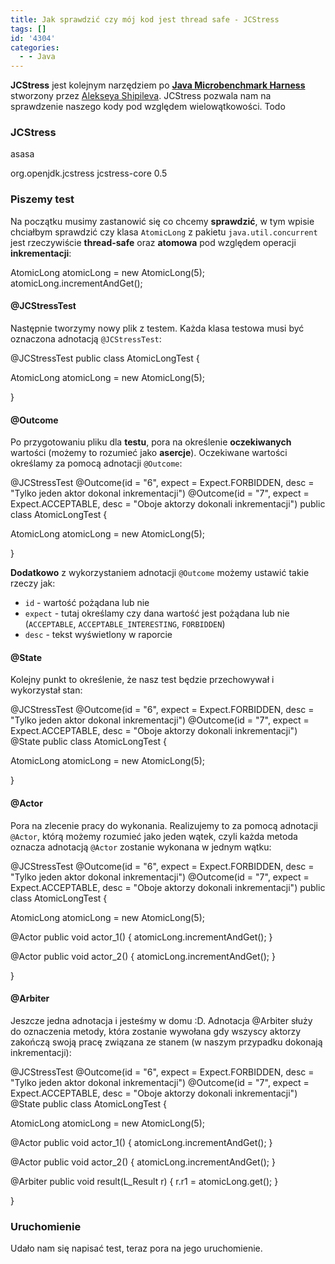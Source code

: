 ```yaml
---
title: Jak sprawdzić czy mój kod jest thread safe - JCStress
tags: []
id: '4304'
categories:
  - - Java
---
```


**JCStress** jest kolejnym narzędziem po [**Java Microbenchmark Harness**](https://openjdk.java.net/projects/code-tools/jmh/) stworzony przez [Alekseya Shipileva](https://shipilev.net/). JCStress pozwala nam na sprawdzenie naszego kody pod względem wielowątkowości. Todo
<!-- more -->
### JCStress

asasa

<dependency>
  <groupId>org.openjdk.jcstress</groupId>
  <artifactId>jcstress-core</artifactId>
  <version>0.5</version>
</dependency>

### Piszemy test

Na początku musimy zastanowić się co chcemy **sprawdzić**, w tym wpisie chciałbym sprawdzić czy klasa `AtomicLong` z pakietu `java.util.concurrent` jest rzeczywiście **thread-safe** oraz **atomowa** pod względem operacji **inkrementacji**:

AtomicLong atomicLong = new AtomicLong(5);
atomicLong.incrementAndGet();

#### @JCStressTest

Następnie tworzymy nowy plik z testem. Każda klasa testowa musi być oznaczona adnotacją `@JCStressTest`:

@JCStressTest
public class AtomicLongTest {

   AtomicLong atomicLong = new AtomicLong(5);

}

#### @Outcome

Po przygotowaniu pliku dla **testu**, pora na określenie **oczekiwanych** wartości (możemy to rozumieć jako **asercje**). Oczekiwane wartości określamy za pomocą adnotacji `@Outcome`:

@JCStressTest
@Outcome(id = "6", expect = Expect.FORBIDDEN, desc = "Tylko jeden aktor dokonal inkrementacji")
@Outcome(id = "7", expect = Expect.ACCEPTABLE, desc = "Oboje aktorzy dokonali inkrementacji")
public class AtomicLongTest {

   AtomicLong atomicLong = new AtomicLong(5);

}

**Dodatkowo** z wykorzystaniem adnotacji `@Outcome` możemy ustawić takie rzeczy jak:

*   `id` - wartość pożądana lub nie
*   `expect` - tutaj określamy czy dana wartość jest pożądana lub nie (`ACCEPTABLE`, `ACCEPTABLE_INTERESTING`, `FORBIDDEN`)
*   `desc` - tekst wyświetlony w raporcie

#### @State

Kolejny punkt to określenie, że nasz test będzie przechowywał i wykorzystał stan:

@JCStressTest
@Outcome(id = "6", expect = Expect.FORBIDDEN, desc = "Tylko jeden aktor dokonal inkrementacji")
@Outcome(id = "7", expect = Expect.ACCEPTABLE, desc = "Oboje aktorzy dokonali inkrementacji")
@State
public class AtomicLongTest {

   AtomicLong atomicLong = new AtomicLong(5);

}

#### @Actor

Pora na zlecenie pracy do wykonania. Realizujemy to za pomocą adnotacji `@Actor`, którą możemy rozumieć jako jeden wątek, czyli każda metoda oznacza adnotacją `@Actor` zostanie wykonana w jednym wątku:

@JCStressTest
@Outcome(id = "6", expect = Expect.FORBIDDEN, desc = "Tylko jeden aktor dokonal inkrementacji")
@Outcome(id = "7", expect = Expect.ACCEPTABLE, desc = "Oboje aktorzy dokonali inkrementacji")
public class AtomicLongTest {

   AtomicLong atomicLong = new AtomicLong(5);

   @Actor
   public void actor\_1() {
  atomicLong.incrementAndGet();
   }

   @Actor
   public void actor\_2() {
  atomicLong.incrementAndGet();
   }

}

#### @Arbiter

Jeszcze jedna adnotacja i jesteśmy w domu :D. Adnotacja @Arbiter służy do oznaczenia metody, która zostanie wywołana gdy wszyscy aktorzy zakończą swoją pracę związana ze stanem (w naszym przypadku dokonają inkrementacji):

@JCStressTest
@Outcome(id = "6", expect = Expect.FORBIDDEN, desc = "Tylko jeden aktor dokonal inkrementacji")
@Outcome(id = "7", expect = Expect.ACCEPTABLE, desc = "Oboje aktorzy dokonali inkrementacji")
@State
public class AtomicLongTest {

  AtomicLong atomicLong = new AtomicLong(5);

  @Actor
  public void actor\_1() {
    atomicLong.incrementAndGet();
  }

  @Actor
  public void actor\_2() {
    atomicLong.incrementAndGet();
  }

  @Arbiter
  public void result(L\_Result r) {
    r.r1 = atomicLong.get();
  }

}

### Uruchomienie

Udało nam się napisać test, teraz pora na jego uruchomienie.